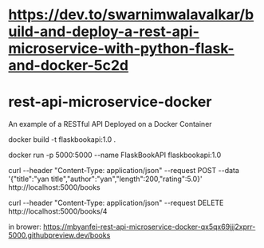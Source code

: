 # https://dev.to/swarnimwalavalkar/build-and-deploy-a-rest-api-microservice-with-python-flask-and-docker-5c2d
# rest-api-microservice-docker
An example of a RESTful API Deployed on a Docker Container

docker build -t flaskbookapi:1.0 .

docker run -p 5000:5000 --name FlaskBookAPI flaskbookapi:1.0


curl --header "Content-Type: application/json"  --request POST  --data '{"title":"yan title","author":"yan","length":200,"rating":5.0}'  http://localhost:5000/books

curl --header "Content-Type: application/json"  --request DELETE  http://localhost:5000/books/4

in brower: 
https://mbyanfei-rest-api-microservice-docker-qx5qx69jjj2xprr-5000.githubpreview.dev/books



